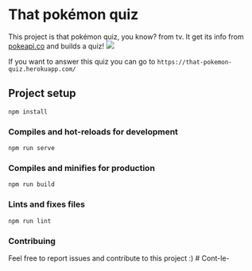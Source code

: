 # That pokémon quiz

This project is that pokémon quiz, you know? from tv. It get its info from [pokeapi.co](https://pokeapi.co) and builds a quiz! 
![](https://i.imgur.com/jwHZsM9.png)

If you want to answer this quiz you can go to ``https://that-pokemon-quiz.herokuapp.com/``

## Project setup
```
npm install
```

### Compiles and hot-reloads for development
```
npm run serve
```

### Compiles and minifies for production
```
npm run build
```

### Lints and fixes files
```
npm run lint
```

### Contribuing
Feel free to report issues and contribute to this project :)
#   C o n t - l e -  
 